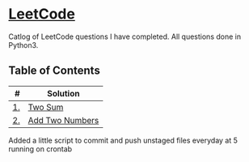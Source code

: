 # [LeetCode](https://leetcode.com/kedington/)
Catlog of LeetCode questions I have completed. All questions done in Python3.

## Table of Contents

| # | Solution | 
|--:|----------|
| [1.](https://leetcode.com/problems/reverse-integer/) | [Two Sum](/easy/twoSum.py)|
| [2.](https://leetcode.com/problems/add-two-numbers/) | [Add Two Numbers](/medium/addTwoNumbers.py)|

Added a little script to commit and push unstaged files everyday at 5 running on crontab
